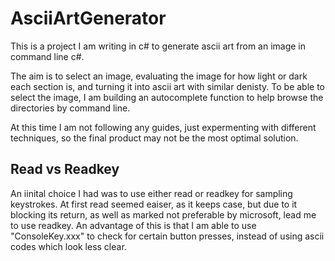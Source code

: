 # AsciiArtGenerator

This is a project I am writing in c# to generate ascii art from an image in command line c#.

The aim is to select an image, evaluating the image for how light or dark each section is, and turning it into ascii art with similar denisty. To be able to select the image, I am building an autocomplete function to help browse the directories by command line. 

At this time I am not following any guides, just expermenting with different techniques, so the final product may not be the most optimal solution. 

## Read vs Readkey
An iinital choice I had was to use either read or readkey for sampling keystrokes. At first read seemed eaiser, as it keeps case, but due to it blocking its return, as well as marked not preferable by microsoft, lead me to use readkey. An advantage of this is that I am able to use "ConsoleKey.xxx" to check for certain button presses, instead of using ascii codes which look less clear.
